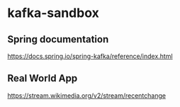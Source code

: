 # kafka-sandbox

## Spring documentation

https://docs.spring.io/spring-kafka/reference/index.html

## Real World App

https://stream.wikimedia.org/v2/stream/recentchange